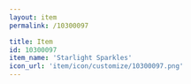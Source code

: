 ```yaml
---
layout: item
permalink: /10300097

title: Item
id: 10300097
item_name: 'Starlight Sparkles'
icon_url: 'item/icon/customize/10300097.png'
---
```

